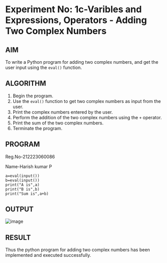 # Experiment No: 1c-Varibles and Expressions, Operators - Adding Two Complex Numbers

## AIM
To write a Python program for adding two complex numbers, and get the user input using the `eval()` function.

## ALGORITHM
1. Begin the program.
2. Use the `eval()` function to get two complex numbers as input from the user.
3. Print the complex numbers entered by the user.
4. Perform the addition of the two complex numbers using the `+` operator.
5. Print the sum of the two complex numbers.
6. Terminate the program.

## PROGRAM
Reg.No-212223060086

Name-Harish kumar P
```
a=eval(input())
b=eval(input())
print("A is",a)
print("B is",b)
print("Sum is",a+b)
```

## OUTPUT

![image](https://github.com/user-attachments/assets/be730531-b474-4dab-87e6-04046feb2b97)


## RESULT
Thus the python program for  adding two complex numbers has been implemented and executed successfully.
